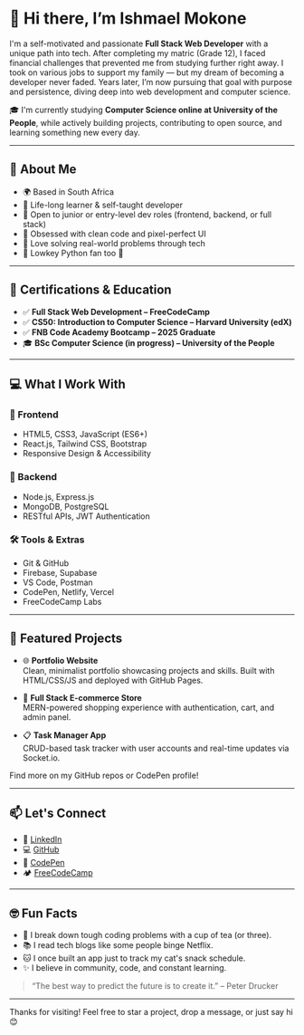 # 👋 Hi there, I’m Ishmael Mokone

I'm a self-motivated and passionate **Full Stack Web Developer** with a unique path into tech. After completing my matric (Grade 12), I faced financial challenges that prevented me from studying further right away. I took on various jobs to support my family — but my dream of becoming a developer never faded. Years later, I’m now pursuing that goal with purpose and persistence, diving deep into web development and computer science.

🎓 I'm currently studying **Computer Science online at University of the People**, while actively building projects, contributing to open source, and learning something new every day.

---

## 🚀 About Me

- 🌍 Based in South Africa
- 🧠 Life-long learner & self-taught developer
- 💼 Open to junior or entry-level dev roles (frontend, backend, or full stack)
- 🎯 Obsessed with clean code and pixel-perfect UI
- 🧩 Love solving real-world problems through tech
- 🐍 Lowkey Python fan too 👀

---

## 📜 Certifications & Education

- ✅ **Full Stack Web Development – FreeCodeCamp**
- ✅ **CS50: Introduction to Computer Science – Harvard University (edX)**
- ✅ **FNB Code Academy Bootcamp – 2025 Graduate**
- 🎓 **BSc Computer Science (in progress) – University of the People**

---

## 💻 What I Work With

### 🧩 Frontend
- HTML5, CSS3, JavaScript (ES6+)
- React.js, Tailwind CSS, Bootstrap
- Responsive Design & Accessibility

### 🔧 Backend
- Node.js, Express.js
- MongoDB, PostgreSQL
- RESTful APIs, JWT Authentication

### 🛠️ Tools & Extras
- Git & GitHub
- Firebase, Supabase
- VS Code, Postman
- CodePen, Netlify, Vercel
- FreeCodeCamp Labs

---

## 📁 Featured Projects

- 🌐 **Portfolio Website**  
  Clean, minimalist portfolio showcasing projects and skills. Built with HTML/CSS/JS and deployed with GitHub Pages.

- 🛒 **Full Stack E-commerce Store**  
  MERN-powered shopping experience with authentication, cart, and admin panel.

- 📋 **Task Manager App**  
  CRUD-based task tracker with user accounts and real-time updates via Socket.io.

Find more on my GitHub repos or CodePen profile!

---

## 📫 Let's Connect

- 💼 [LinkedIn](https://linkedin.com/in/ishmael-mokone)
- 💻 [GitHub](https://github.com/issym)
- 🎨 [CodePen](https://codepen.io/issym)
- 🏕️ [FreeCodeCamp](https://www.freecodecamp.org/ishmaelmokone)

---

## 🤓 Fun Facts

- 🧃 I break down tough coding problems with a cup of tea (or three).
- 📚 I read tech blogs like some people binge Netflix.
- 🐱 I once built an app just to track my cat's snack schedule.
- ✨ I believe in community, code, and constant learning.

> “The best way to predict the future is to create it.” – Peter Drucker

---

Thanks for visiting! Feel free to star a project, drop a message, or just say hi 😊


